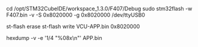 cd /opt/STM32CubeIDE/workspace_1.3.0/F407/Debug
sudo stm32flash -w F407.bin -v -S 0x8020000 -g 0x8020000 /dev/ttyUSB0

st-flash erase
st-flash write VCU-APP.bin 0x8020000

hexdump -v -e '1/4 "%08x\n"' APP.bin
